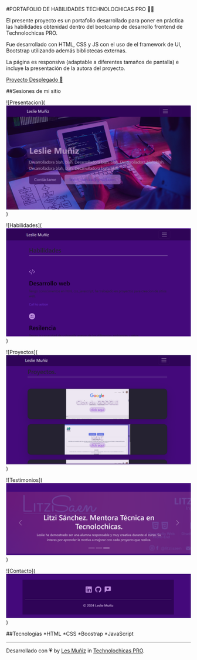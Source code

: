 #PORTAFOLIO DE HABILIDADES TECHNOLOCHICAS PRO 🤖🦾

El presente proyecto es un portafolio desarrollado para poner en práctica las habilidades obtenidad dentro del bootcamp de desarrollo frontend de Technolochicas PRO.

Fue desarrollado con HTML, CSS y JS con el uso de el framework de UI, Bootstrap utilizando además bibliotecas externas.

La página es responsiva (adaptable a diferentes tamaños de pantalla) e incluye la presentación de la autora del proyecto.

[Proyecto Desplegado 🤖](https://portafolio-tech.vercel.app/#)


##Sesiones de mi sitio

![Presentacion](![alt text](image.png))

![Habilidades](![alt text](image-1.png))

![Proyectos](![alt text](image-2.png))

![Testimonios](![alt text](image-3.png))

![Contacto](![alt text](image-4.png))

##Tecnologías
*HTML
*CSS
*Boostrap
*JavaScript

---

  Desarrollado con 💗 by [Les Muñiz](https://www.linkedin.com/in/leslie-mu%C3%B1iz/) in [Technolochicas PRO](https://tecnolochicas.mx/).